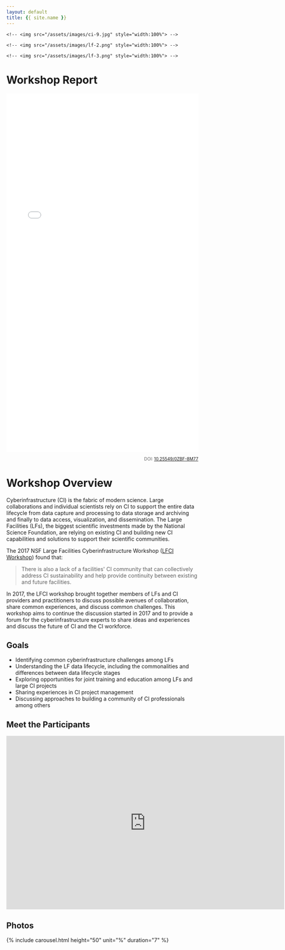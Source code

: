 ```yaml
---
layout: default
title: {{ site.name }}
---
```


<!-- Slideshow container -->
<!-- <div class="slideshow-container"> -->

  <!-- Full-width images with number and caption text -->
  <!-- <div class="mySlides fade"> -->
    <!-- <img src="/assets/images/ci-9.jpg" style="width:100%"> -->
  <!-- </div> -->

  <!-- <div class="mySlides fade"> -->
    <!-- <img src="/assets/images/lf-2.png" style="width:100%"> -->
  <!-- </div> -->

  <!-- <div class="mySlides fade"> -->
    <!-- <img src="/assets/images/lf-3.png" style="width:100%"> -->
  <!-- </div> -->

  <!-- Next and previous buttons -->
  <!--a class="prev" onclick="plusSlides(-1)">&#10094;</a-->
  <!--a class="next" onclick="plusSlides(1)">&#10095;</a-->
<!-- </div> -->

<!-- The dots/circles -->
<!-- <div style="text-align:center"> -->
  <!-- <span class="dot" onclick="currentSlide(1)"></span> -->
  <!-- <span class="dot" onclick="currentSlide(2)"></span> -->
  <!-- <span class="dot" onclick="currentSlide(3)"></span> -->
<!-- </div> -->

# Workshop Report

<embed src="2019_nsf_lf_ci_report.pdf" width="100%" height="940" />
<div style="text-align: right; color: #666; font-size: 0.8em">
  <p>DOI: <a href="https://dx.doi.org/10.25549/0ZBF-8M77" target="_blank">10.25549/0ZBF-8M77</a></p>
</div>

# Workshop Overview

Cyberinfrastructure (CI) is the fabric of modern science. Large collaborations and
individual scientists rely on CI to support the entire data lifecycle from data
capture and processing to data storage and archiving and finally to data access,
visualization, and dissemination. The Large Facilities (LFs), the biggest scientific
investments made by the National Science Foundation, are relying on existing CI and
building new CI capabilities and solutions to support their scientific communities.

The 2017 NSF Large Facilities Cyberinfrastructure Workshop
([LFCI Workshop](/2017.html)) found that:
> There is also a lack of a facilities' CI community that can collectively address
> CI sustainability and help provide continuity between existing and future facilities.

In 2017, the LFCI workshop brought together members of LFs and CI providers and
practitioners to discuss possible avenues of collaboration, share common experiences,
and discuss common challenges. This workshop aims to continue the discussion started
in 2017 and to provide a forum for the cyberinfrastructure experts to share ideas
and experiences and discuss the future of CI and the CI workforce.

## Goals

- Identifying common cyberinfrastructure challenges among LFs
- Understanding the LF data lifecycle, including the commonalities and differences between data lifecycle stages
- Exploring opportunities for joint training and education among LFs and large CI projects
- Sharing experiences in CI project management
- Discussing approaches to building a community of CI professionals among others

<!--div style="width: 100%; text-align: center; padding: 2em">
    <div class="ui left labeled button" tabindex="0">
      <a href="assets/reports/facilitiesci-workshop-report-11-17.pdf" class="ui blue label" target="_blank">
        Report from the 2017 NSF Large Facilities Cyberinfrastructure Workshop
      </a>
      <div class="ui basic blue icon button">
        <i class="fas fa-download"></i>
      </div>
    </div>
</div-->

## Meet the Participants

<iframe src="https://docs.google.com/presentation/d/e/2PACX-1vThCEmE232na8xmRpifsNbdMFNhbWvn7x0RSs71Cl-rXavtNDrx6c8NB6wAm-hM7zUyWEjQ5_9fT0dK/embed?start=true&loop=true&delayms=8000" frameborder="0" width="730" height="455" allowfullscreen="true" mozallowfullscreen="true" webkitallowfullscreen="true"></iframe>

## Photos
{% include carousel.html height="50" unit="%" duration="7" %}


<script type="text/javascript">
var slideIndex = 0;
showSlides();

// Next/previous controls
function plusSlides(n) {
  showSlides(slideIndex += n);
}

// Thumbnail image controls
function currentSlide(n) {
  showSlides(slideIndex = n);
}

function showSlides() {
    var i;
    var slides = document.getElementsByClassName("mySlides");
    for (i = 0; i < slides.length; i++) {
        slides[i].style.display = "none";
    }
    slideIndex++;
    if (slideIndex > slides.length) {slideIndex = 1}
    slides[slideIndex-1].style.display = "block";
    setTimeout(showSlides, 5000);
}
</script>
